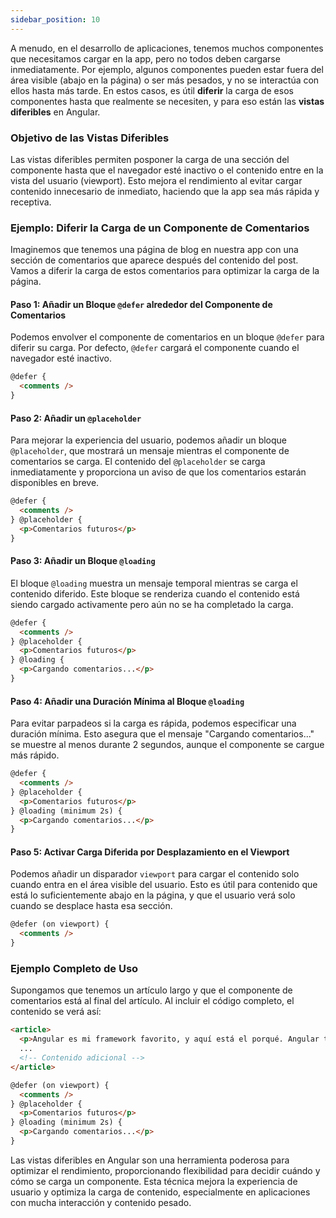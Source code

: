 ```yaml
---
sidebar_position: 10
---
```


A menudo, en el desarrollo de aplicaciones, tenemos muchos componentes que necesitamos cargar en la app, pero no todos deben cargarse inmediatamente. Por ejemplo, algunos componentes pueden estar fuera del área visible (abajo en la página) o ser más pesados, y no se interactúa con ellos hasta más tarde. En estos casos, es útil **diferir** la carga de esos componentes hasta que realmente se necesiten, y para eso están las **vistas diferibles** en Angular.

<Card>

### Objetivo de las Vistas Diferibles
Las vistas diferibles permiten posponer la carga de una sección del componente hasta que el navegador esté inactivo o el contenido entre en la vista del usuario (viewport). Esto mejora el rendimiento al evitar cargar contenido innecesario de inmediato, haciendo que la app sea más rápida y receptiva.
    
</Card>

<Card>

### Ejemplo: Diferir la Carga de un Componente de Comentarios

Imaginemos que tenemos una página de blog en nuestra app con una sección de comentarios que aparece después del contenido del post. Vamos a diferir la carga de estos comentarios para optimizar la carga de la página.

<Card>

#### Paso 1: Añadir un Bloque `@defer` alrededor del Componente de Comentarios

Podemos envolver el componente de comentarios en un bloque `@defer` para diferir su carga. Por defecto, `@defer` cargará el componente cuando el navegador esté inactivo.

```html
@defer {
  <comments />
}
```
    
</Card>

<Card>

#### Paso 2: Añadir un `@placeholder`

Para mejorar la experiencia del usuario, podemos añadir un bloque `@placeholder`, que mostrará un mensaje mientras el componente de comentarios se carga. El contenido del `@placeholder` se carga inmediatamente y proporciona un aviso de que los comentarios estarán disponibles en breve.

```html
@defer {
  <comments />
} @placeholder {
  <p>Comentarios futuros</p>
}
```
    
</Card>

<Card>

#### Paso 3: Añadir un Bloque `@loading`

El bloque `@loading` muestra un mensaje temporal mientras se carga el contenido diferido. Este bloque se renderiza cuando el contenido está siendo cargado activamente pero aún no se ha completado la carga.

```html
@defer {
  <comments />
} @placeholder {
  <p>Comentarios futuros</p>
} @loading {
  <p>Cargando comentarios...</p>
}
```
    
</Card>

<Card>

#### Paso 4: Añadir una Duración Mínima al Bloque `@loading`

Para evitar parpadeos si la carga es rápida, podemos especificar una duración mínima. Esto asegura que el mensaje "Cargando comentarios..." se muestre al menos durante 2 segundos, aunque el componente se cargue más rápido.

```html
@defer {
  <comments />
} @placeholder {
  <p>Comentarios futuros</p>
} @loading (minimum 2s) {
  <p>Cargando comentarios...</p>
}
```
    
</Card>

<Card>

#### Paso 5: Activar Carga Diferida por Desplazamiento en el Viewport

Podemos añadir un disparador `viewport` para cargar el contenido solo cuando entra en el área visible del usuario. Esto es útil para contenido que está lo suficientemente abajo en la página, y que el usuario verá solo cuando se desplace hasta esa sección.

```html
@defer (on viewport) {
  <comments />
}
```
    
</Card>
    
</Card>

<Card>

### Ejemplo Completo de Uso

Supongamos que tenemos un artículo largo y que el componente de comentarios está al final del artículo. Al incluir el código completo, el contenido se verá así:

```html
<article>
  <p>Angular es mi framework favorito, y aquí está el porqué. Angular tiene la funcionalidad de vistas diferibles, lo que facilita cargar contenido de forma diferida.</p>
  ...
  <!-- Contenido adicional -->
</article>

@defer (on viewport) {
  <comments />
} @placeholder {
  <p>Comentarios futuros</p>
} @loading (minimum 2s) {
  <p>Cargando comentarios...</p>
}
```
    
</Card>

Las vistas diferibles en Angular son una herramienta poderosa para optimizar el rendimiento, proporcionando flexibilidad para decidir cuándo y cómo se carga un componente. Esta técnica mejora la experiencia de usuario y optimiza la carga de contenido, especialmente en aplicaciones con mucha interacción y contenido pesado.